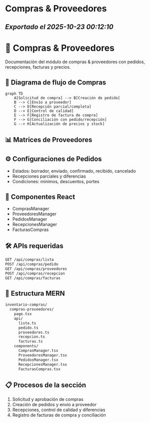 # Compras & Proveedores
*Exportado el 2025-10-23 00:12:10*
---

# 🧾 Compras & Proveedores

Documentación del módulo de compras & proveedores con pedidos, recepciones, facturas y precios.

## 🔄 Diagrama de flujo de Compras

```mermaid
graph TD
    A[Solicitud de compra] --> B[Creación de pedido]
    B --> C[Envío a proveedor]
    C --> D[Recepción parcial/completa]
    D --> E[Control de calidad]
    E --> F[Registro de factura de compra]
    F --> G[Conciliación con pedido/recepción]
    G --> H[Actualización de precios y stock]
```

## 📊 Matrices de Proveedores

<!-- Bloque no procesado: table -->

## ⚙️ Configuraciones de Pedidos

- Estados: borrador, enviado, confirmado, recibido, cancelado
- Recepciones parciales y diferencias
- Condiciones: mínimos, descuentos, portes
## 🧩 Componentes React

- ComprasManager
- ProveedoresManager
- PedidosManager
- RecepcionesManager
- FacturasCompras
## 🛠️ APIs requeridas

```bash
GET /api/compras/lista
POST /api/compras/pedido
GET /api/compras/proveedores
POST /api/compras/recepcion
GET /api/compras/facturas
```

## 📁 Estructura MERN

```bash
inventario-compras/
  compras-proveedores/
    page.tsx
    api/
      lista.ts
      pedido.ts
      proveedores.ts
      recepcion.ts
      facturas.ts
    components/
      ComprasManager.tsx
      ProveedoresManager.tsx
      PedidosManager.tsx
      RecepcionesManager.tsx
      FacturasCompras.tsx
```

## 📋 Procesos de la sección

1. Solicitud y aprobación de compras
1. Creación de pedidos y envío a proveedor
1. Recepciones, control de calidad y diferencias
1. Registro de facturas de compra y conciliación
